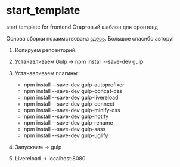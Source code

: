 # start_template
start template for  frontend
Стартовый шаблон для фронтенд

Основа сборки позаимствована <a href="https://github.com/agragregra/start_html">здесь</a>. 
Большое спасибо автору! 

1. Копируем репозиторий.

2. Устанавливаем Gulp ->  npm install --save-dev gulp

3. Устанавливаем плагины:
	- npm install --save-dev gulp-autoprefixer
	- npm install --save-dev gulp-concat-css
	- npm install --save-dev gulp-livereload
	- npm install --save-dev gulp-connect
	- npm install --save-dev gulp-minify-css
	- npm install --save-dev gulp-notify
	- npm install --save-dev gulp-rename
	- npm install --save-dev gulp-sass
    - npm install --save-dev gulp-uglify

4. Запускаем -> gulp
5. Livereload ->  localhost:8080

